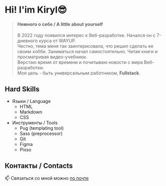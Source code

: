 # Hi! I'im Kiryl😎


> #### Немного о себе / A little about yourself 
> В 2022 году появился интерес к Веб-разработке. Начался он с 7-дневного курса от WAYUP.  
> Честно, тема меня так заинтерисовала, что решил сделать ее своим хобби. 
> Заниматься начал самостоятельно. Читая книги и просматривая видео-учебники.  
> Верстаю время от времени и почитываю новости с мира Веб-разработки.  
> Моя цель - быть универсальным работником, **Fullstack**.


## Hard Skills
* Языки / Language
  * HTML
  * Markdown
  * CSS
* Инструменты / Tools
  * Pug (templating tool)
  * Sass (preprocessor)
  * Git
  * Figma
  * Pixso
    
  
## Контакты / Contacts
📫 Связаться со мной можно [по почте](https://SSNAIPEROKK@GMAIL.COM)


<!---
ssnaip8e/ssnaip8e is a ✨ special ✨ repository because its `README.md` (this file) appears on your GitHub profile.
You can click the Preview link to take a look at your changes.
--->
